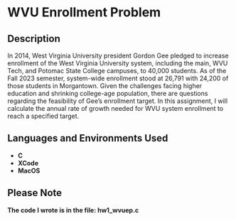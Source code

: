 <h1>WVU Enrollment Problem</h1>

<h2>Description</h2>
In 2014, West Virginia University president Gordon Gee
pledged to increase enrollment of the West Virginia University
system, including the main, WVU Tech, and Potomac State
College campuses, to 40,000 students. As of the Fall 2023
semester, system-wide enrollment stood at 26,791 with
24,200 of those students in Morgantown. Given the
challenges facing higher education and shrinking college-age
population, there are questions regarding the feasibility of Gee’s enrollment target. In this assignment, I will calculate the annual rate of growth needed for WVU system enrollment to reach a specified target.
<br />


<h2>Languages and Environments Used</h2>

- <b>C</b> 
- <b>XCode</b>
- <b>MacOS</b>

<h2>Please Note</h2>
<b>The code I wrote is in the file: hw1_wvuep.c</b>
